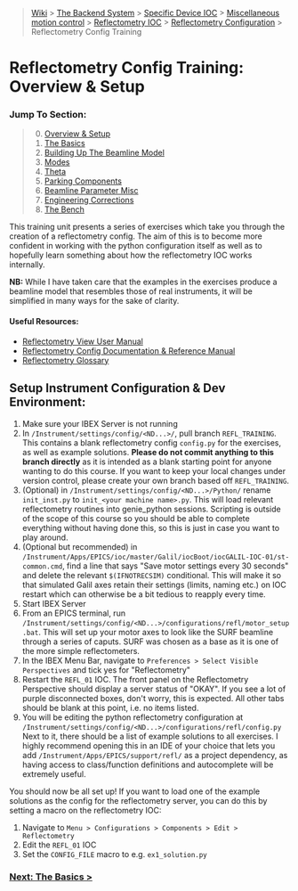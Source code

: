 > [Wiki](Home) > [The Backend System](The-Backend-System) > [Specific Device IOC](Specific-Device-IOC) > [Miscellaneous motion control](Miscellaneous-Motion-Control) > [Reflectometry IOC](Reflectometry-IOC) > [Reflectometry Configuration](Reflectometry-Configuration) > Reflectometry Config Training

# Reflectometry Config Training: Overview & Setup

### Jump To Section:
> 0. [Overview & Setup](https://github.com/ISISComputingGroup/ibex_developers_manual/wiki/Reflectometry-Config-Training-%E2%80%90-Overview-&-Setup)
> 1. [The Basics](https://github.com/ISISComputingGroup/ibex_developers_manual/wiki/Reflectometry-Config-Training-%E2%80%90-Exercise-1)
>1. [Building Up The Beamline Model](https://github.com/ISISComputingGroup/ibex_developers_manual/wiki/Reflectometry-Config-Training-%E2%80%90-Exercise-2)
>1. [Modes](https://github.com/ISISComputingGroup/ibex_developers_manual/wiki/Reflectometry-Config-Training-%E2%80%90-Exercise-3) 
>1. [Theta](https://github.com/ISISComputingGroup/ibex_developers_manual/wiki/Reflectometry-Config-Training-%E2%80%90-Exercise-4)
>1. [Parking Components](https://github.com/ISISComputingGroup/ibex_developers_manual/wiki/Reflectometry-Config-Training-%E2%80%90-Exercise-5)
>1. [Beamline Parameter Misc](https://github.com/ISISComputingGroup/ibex_developers_manual/wiki/Reflectometry-Config-Training-%E2%80%90-Exercise-6)
>1. [Engineering Corrections](https://github.com/ISISComputingGroup/ibex_developers_manual/wiki/Reflectometry-Config-Training-%E2%80%90-Exercise-7)
>1. [The Bench](https://github.com/ISISComputingGroup/ibex_developers_manual/wiki/Reflectometry-Config-Training-%E2%80%90-Exercise-8)

This training unit presents a series of exercises which take you through the creation of a reflectometry config. The aim of this is to become more confident in working with the python configuration itself as well as to hopefully learn something about how the reflectometry IOC works internally. 

**NB:** While I have taken care that the examples in the exercises produce a beamline model that resembles those of real instruments, it will be simplified in many ways for the sake of clarity.

#### Useful Resources:

- [Reflectometry View User Manual](https://github.com/ISISComputingGroup/ibex_user_manual/wiki/Reflectometry-View)
- [Reflectometry Config Documentation & Reference Manual](https://github.com/ISISComputingGroup/ibex_developers_manual/wiki/Reflectometry-Configuration)
- [Reflectometry Glossary](https://github.com/ISISComputingGroup/ibex_developers_manual/wiki/Reflectometry-Glossary)

## Setup Instrument Configuration & Dev Environment:

1. Make sure your IBEX Server is not running
1. In `/Instrument/settings/config/<ND...>/`, pull branch `REFL_TRAINING`. This contains a blank reflectometry config `config.py` for the exercises, as well as example solutions. **Please do not commit anything to this branch directly** as it is intended as a blank starting point for anyone wanting to do this course. If you want to keep your local changes under version control, please create your own branch based off `REFL_TRAINING`.
1. (Optional) in `/Instrument/settings/config/<ND...>/Python/` rename `init_inst.py` to `init_<your machine name>.py`. This will load relevant reflectometry routines into genie_python sessions. Scripting is outside of the scope of this course so you should be able to complete everything without having done this, so this is just in case you want to play around.
1. (Optional but recommended) in `/Instrument/Apps/EPICS/ioc/master/Galil/iocBoot/iocGALIL-IOC-01/st-common.cmd`, find a line that says "Save motor settings every 30 seconds" and delete the relevant `$(IFNOTRECSIM)` conditional. This will make it so that simulated Galil axes retain their settings (limits, naming etc.) on IOC restart which can otherwise be a bit tedious to reapply every time.
1. Start IBEX Server
1. From an EPICS terminal, run `/Instrument/settings/config/<ND...>/configurations/refl/motor_setup.bat`. This will set up your motor axes to look like the SURF beamline through a series of caputs. SURF was chosen as a base as it is one of the more simple reflectometers.
1. In the IBEX Menu Bar, navigate to `Preferences > Select Visible Perspectives` and tick yes for "Reflectometry"
1. Restart the `REFL_01` IOC. The front panel on the Reflectometry Perspective should display a server status of "OKAY". If you see a lot of purple disconnected boxes, don't worry, this is expected. All other tabs should be blank at this point, i.e. no items listed.
1. You will be editing the python reflectometry configuration at `/Instrument/settings/config/<ND...>/configurations/refl/config.py` Next to it, there should be a list of example solutions to all exercises. I highly recommend opening this in an IDE of your choice that lets you add `/Instrument/Apps/EPICS/support/refl/` as a project dependency, as having access to class/function definitions and autocomplete will be extremely useful.

You should now be all set up! If you want to load one of the example solutions as the config for the reflectometry server, you can do this by setting a macro on the reflectometry IOC:
1. Navigate to `Menu > Configurations > Components > Edit > Reflectometry`
1. Edit the `REFL_01` IOC
1. Set the `CONFIG_FILE` macro to e.g. `ex1_solution.py`

### [Next: The Basics >](https://github.com/ISISComputingGroup/ibex_developers_manual/wiki/Reflectometry-Config-Training-%E2%80%90-Exercise-1)
